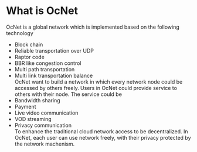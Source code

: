 # What is OcNet

OcNet is a global network which is implemented based on the following technology</br>
- Block chain</br>
- Reliable transportation over UDP</br>
- Raptor code</br>
- BBR like congestion control</br>
- Multi path transportation</br>
- Multi link transportation balance</br>
OcNet want to build a network in which every network node could be accessed by others freely.
Users in OcNet could provide service to others with their node. The service could be</br>
- Bandwidth sharing</br>
- Payment</br>
- Live video communication</br>
- VOD streaming</br>
- Privacy communication</br>
To enhance the traditional cloud network access to be decentralized. In OcNet, each
user can use network freely, with their privacy protected by the network machenism.</br>
